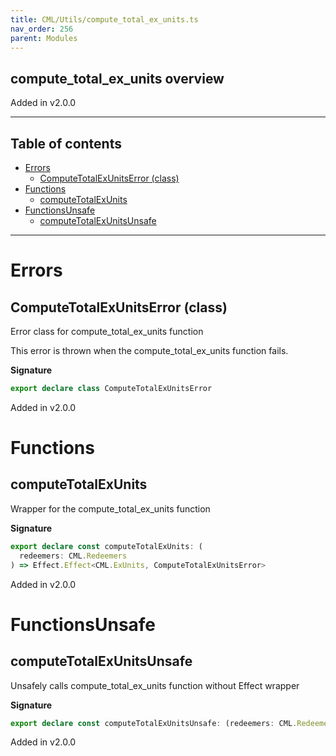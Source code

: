 ```yaml
---
title: CML/Utils/compute_total_ex_units.ts
nav_order: 256
parent: Modules
---
```


## compute_total_ex_units overview

Added in v2.0.0

---

<h2 class="text-delta">Table of contents</h2>

- [Errors](#errors)
  - [ComputeTotalExUnitsError (class)](#computetotalexunitserror-class)
- [Functions](#functions)
  - [computeTotalExUnits](#computetotalexunits)
- [FunctionsUnsafe](#functionsunsafe)
  - [computeTotalExUnitsUnsafe](#computetotalexunitsunsafe)

---

# Errors

## ComputeTotalExUnitsError (class)

Error class for compute_total_ex_units function

This error is thrown when the compute_total_ex_units function fails.

**Signature**

```ts
export declare class ComputeTotalExUnitsError
```

Added in v2.0.0

# Functions

## computeTotalExUnits

Wrapper for the compute_total_ex_units function

**Signature**

```ts
export declare const computeTotalExUnits: (
  redeemers: CML.Redeemers
) => Effect.Effect<CML.ExUnits, ComputeTotalExUnitsError>
```

Added in v2.0.0

# FunctionsUnsafe

## computeTotalExUnitsUnsafe

Unsafely calls compute_total_ex_units function without Effect wrapper

**Signature**

```ts
export declare const computeTotalExUnitsUnsafe: (redeemers: CML.Redeemers) => CML.ExUnits
```

Added in v2.0.0
